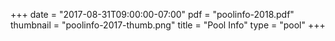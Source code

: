+++
date = "2017-08-31T09:00:00-07:00"
pdf = "poolinfo-2018.pdf"
thumbnail = "poolinfo-2017-thumb.png"
title = "Pool Info"
type = "pool"
+++

